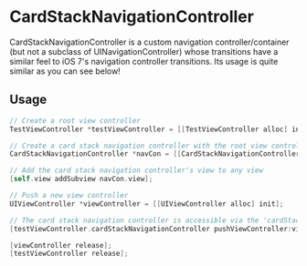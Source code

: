 CardStackNavigationController
=============================

CardStackNavigationController is a custom navigation controller/container (but not a subclass of UINavigationController) whose transitions have a similar feel to iOS 7's navigation controller transitions. Its usage is quite similar as you can see below!

Usage
-----

```objective-c
// Create a root view controller
TestViewController *testViewController = [[TestViewController alloc] init];

// Create a card stack navigation controller with the root view controller
CardStackNavigationController *navCon = [[CardStackNavigationController alloc] initWithRootViewController:testViewController];

// Add the card stack navigation controller's view to any view
[self.view addSubview navCon.view];

// Push a new view controller
UIViewController *viewController = [[UIViewController alloc] init];

// The card stack navigation controller is accessible via the 'cardStackNavigationController' property of UIViewController
[testViewController.cardStackNavigationController pushViewController:viewController animated:YES completion:nil];

[viewController release];
[testViewController release];
```
